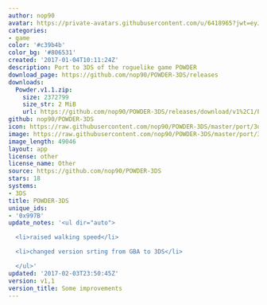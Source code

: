```yaml
---
author: nop90
avatar: https://private-avatars.githubusercontent.com/u/6418965?jwt=eyJhbGciOiJIUzI1NiIsInR5cCI6IkpXVCJ9.eyJpc3MiOiJnaXRodWIuY29tIiwiYXVkIjoicmF3LmdpdGh1YnVzZXJjb250ZW50LmNvbSIsImtleSI6ImtleTEiLCJleHAiOjE3MzQ2MzI4MjAsIm5iZiI6MTczNDYzMTYyMCwicGF0aCI6Ii91LzY0MTg5NjUifQ.VaOhSF9kKLCdi2XCbvpZjp9VdsSYf539B1uN1Z6E0L4&v=4
categories:
- game
color: '#c39b4b'
color_bg: '#806531'
created: '2017-01-04T10:11:24Z'
description: Port to 3DS of the roguelike game POWDER
download_page: https://github.com/nop90/POWDER-3DS/releases
downloads:
  Powder.v1.1.zip:
    size: 2372799
    size_str: 2 MiB
    url: https://github.com/nop90/POWDER-3DS/releases/download/v1%2C1/Powder.v1.1.zip
github: nop90/POWDER-3DS
icon: https://raw.githubusercontent.com/nop90/POWDER-3DS/master/port/3ds/icon.png
image: https://raw.githubusercontent.com/nop90/POWDER-3DS/master/port/3ds/banner.png
image_length: 49046
layout: app
license: other
license_name: Other
source: https://github.com/nop90/POWDER-3DS
stars: 18
systems:
- 3DS
title: POWDER-3DS
unique_ids:
- '0x997B'
update_notes: '<ul dir="auto">

  <li>raised walking speed</li>

  <li>changed version srting from GBA to 3DS</li>

  </ul>'
updated: '2017-02-03T23:50:45Z'
version: v1,1
version_title: Some improvements
---
```

